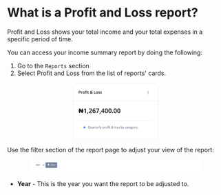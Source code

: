 # What is a Profit and Loss report?

Profit and Loss shows your total income and your total expenses in a specific period of time.

You can access your income summary report by doing the following:

1. Go to the `Reports` section
2. Select Profit and Loss from the list of reports' cards.

<div align='center'>
<img width='200' src='media/profit_and_loss_summary.png'>
</div>

Use the filter section of the report page to adjust your view of the report:

<div align='center'>
<img width='400' src='media/tax_summary_filter.png'>
</div>

- **Year** - This is the year you want the report to be adjusted to.
